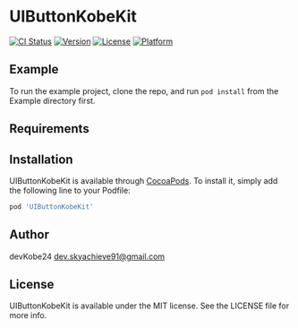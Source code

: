 # UIButtonKobeKit

[![CI Status](https://img.shields.io/travis/VincentGeranium/UIButtonKobeKit.svg?style=flat)](https://travis-ci.org/VincentGeranium/UIButtonKobeKit)
[![Version](https://img.shields.io/cocoapods/v/UIButtonKobeKit.svg?style=flat)](https://cocoapods.org/pods/UIButtonKobeKit)
[![License](https://img.shields.io/cocoapods/l/UIButtonKobeKit.svg?style=flat)](https://cocoapods.org/pods/UIButtonKobeKit)
[![Platform](https://img.shields.io/cocoapods/p/UIButtonKobeKit.svg?style=flat)](https://cocoapods.org/pods/UIButtonKobeKit)

## Example

To run the example project, clone the repo, and run `pod install` from the Example directory first.

## Requirements

## Installation

UIButtonKobeKit is available through [CocoaPods](https://cocoapods.org). To install
it, simply add the following line to your Podfile:

```ruby
pod 'UIButtonKobeKit'
```

## Author

devKobe24 dev.skyachieve91@gmail.com

## License

UIButtonKobeKit is available under the MIT license. See the LICENSE file for more info.
